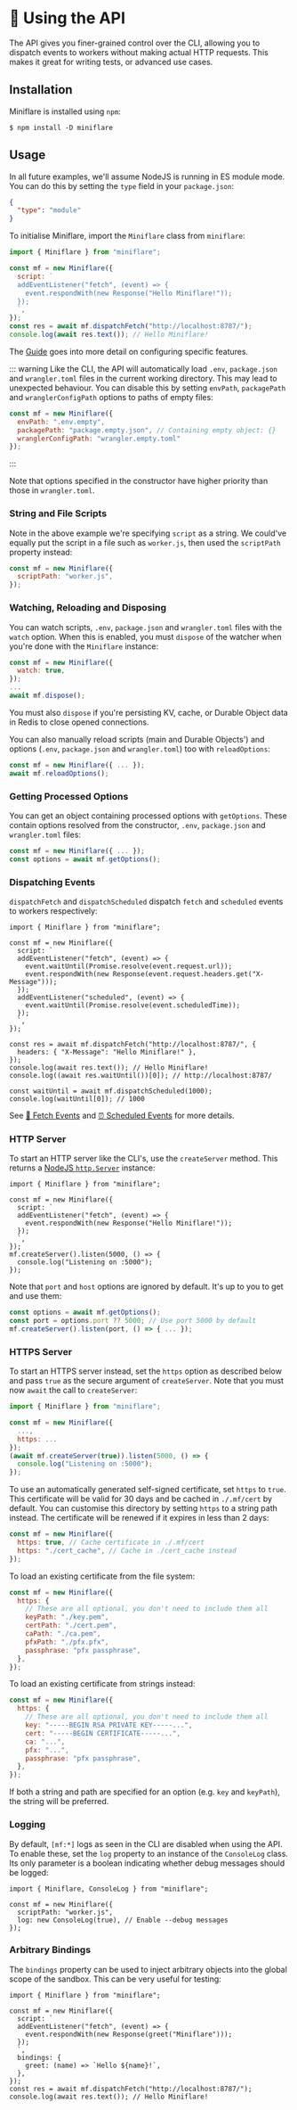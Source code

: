 # 🧰 Using the API

The API gives you finer-grained control over the CLI, allowing you to dispatch
events to workers without making actual HTTP requests. This makes it great for
writing tests, or advanced use cases.

## Installation

Miniflare is installed using `npm`:

```shell
$ npm install -D miniflare
```

## Usage

In all future examples, we'll assume NodeJS is running in ES module mode. You
can do this by setting the `type` field in your `package.json`:

```json
{
  "type": "module"
}
```

To initialise Miniflare, import the `Miniflare` class from `miniflare`:

```js
import { Miniflare } from "miniflare";

const mf = new Miniflare({
  script: `
  addEventListener("fetch", (event) => {
    event.respondWith(new Response("Hello Miniflare!"));
  });
  `,
});
const res = await mf.dispatchFetch("http://localhost:8787/");
console.log(await res.text()); // Hello Miniflare!
```

The [Guide](/fetch.html) goes into more detail on configuring specific features.

<!--prettier-ignore-start-->
::: warning
Like the CLI, the API will automatically load `.env`, `package.json` and `wrangler.toml` files
in the current working directory. This may lead to unexpected behaviour. You can
disable this by setting `envPath`, `packagePath` and `wranglerConfigPath` options to paths of
empty files:

```js
const mf = new Miniflare({
  envPath: ".env.empty",
  packagePath: "package.empty.json", // Containing empty object: {}
  wranglerConfigPath: "wrangler.empty.toml"
});
```
:::
<!--prettier-ignore-end-->

Note that options specified in the constructor have higher priority than those
in `wrangler.toml`.

### String and File Scripts

Note in the above example we're specifying `script` as a string. We could've
equally put the script in a file such as `worker.js`, then used the `scriptPath`
property instead:

```js
const mf = new Miniflare({
  scriptPath: "worker.js",
});
```

### Watching, Reloading and Disposing

You can watch scripts, `.env`, `package.json` and `wrangler.toml` files with the
`watch` option. When this is enabled, you must `dispose` of the watcher when
you're done with the `Miniflare` instance:

```js
const mf = new Miniflare({
  watch: true,
});
...
await mf.dispose();
```

You must also `dispose` if you're persisting KV, cache, or Durable Object data
in Redis to close opened connections.

You can also manually reload scripts (main and Durable Objects') and options
(`.env`, `package.json` and `wrangler.toml`) too with `reloadOptions`:

```js
const mf = new Miniflare({ ... });
await mf.reloadOptions();
```

### Getting Processed Options

You can get an object containing processed options with `getOptions`. These
contain options resolved from the constructor, `.env`, `package.json` and
`wrangler.toml` files:

```js
const mf = new Miniflare({ ... });
const options = await mf.getOptions();
```

### Dispatching Events

`dispatchFetch` and `dispatchScheduled` dispatch `fetch` and `scheduled` events
to workers respectively:

```js{15-17,21}
import { Miniflare } from "miniflare";

const mf = new Miniflare({
  script: `
  addEventListener("fetch", (event) => {
    event.waitUntil(Promise.resolve(event.request.url));
    event.respondWith(new Response(event.request.headers.get("X-Message")));
  });
  addEventListener("scheduled", (event) => {
    event.waitUntil(Promise.resolve(event.scheduledTime));
  });
  `,
});

const res = await mf.dispatchFetch("http://localhost:8787/", {
  headers: { "X-Message": "Hello Miniflare!" },
});
console.log(await res.text()); // Hello Miniflare!
console.log((await res.waitUntil())[0]); // http://localhost:8787/

const waitUntil = await mf.dispatchScheduled(1000);
console.log(waitUntil[0]); // 1000
```

See [📨 Fetch Events](/fetch.html) and [⏰ Scheduled Events](/scheduled.html)
for more details.

### HTTP Server

To start an HTTP server like the CLI's, use the `createServer` method. This
returns a
[NodeJS `http.Server`](https://nodejs.org/api/http.html#http_class_http_server)
instance:

```js{10}
import { Miniflare } from "miniflare";

const mf = new Miniflare({
  script: `
  addEventListener("fetch", (event) => {
    event.respondWith(new Response("Hello Miniflare!"));
  });
  `,
});
mf.createServer().listen(5000, () => {
  console.log("Listening on :5000");
});
```

Note that `port` and `host` options are ignored by default. It's up to you to
get and use them:

```js
const options = await mf.getOptions();
const port = options.port ?? 5000; // Use port 5000 by default
mf.createServer().listen(port, () => { ... });
```

### HTTPS Server

To start an HTTPS server instead, set the `https` option as described below and
pass `true` as the secure argument of `createServer`. Note that you must now
`await` the call to `createServer`:

```js
import { Miniflare } from "miniflare";

const mf = new Miniflare({
  ...,
  https: ...
});
(await mf.createServer(true)).listen(5000, () => {
  console.log("Listening on :5000");
});
```

To use an automatically generated self-signed certificate, set `https` to
`true`. This certificate will be valid for 30 days and be cached in `./.mf/cert`
by default. You can customise this directory by setting `https` to a string path
instead. The certificate will be renewed if it expires in less than 2 days:

```js
const mf = new Miniflare({
  https: true, // Cache certificate in ./.mf/cert
  https: "./cert_cache", // Cache in ./cert_cache instead
});
```

To load an existing certificate from the file system:

```js
const mf = new Miniflare({
  https: {
    // These are all optional, you don't need to include them all
    keyPath: "./key.pem",
    certPath: "./cert.pem",
    caPath: "./ca.pem",
    pfxPath: "./pfx.pfx",
    passphrase: "pfx passphrase",
  },
});
```

To load an existing certificate from strings instead:

```js
const mf = new Miniflare({
  https: {
    // These are all optional, you don't need to include them all
    key: "-----BEGIN RSA PRIVATE KEY-----...",
    cert: "-----BEGIN CERTIFICATE-----...",
    ca: "...",
    pfx: "...",
    passphrase: "pfx passphrase",
  },
});
```

If both a string and path are specified for an option (e.g. `key` and
`keyPath`), the string will be preferred.

### Logging

By default, `[mf:*]` logs as seen in the CLI are disabled when using the API. To
enable these, set the `log` property to an instance of the `ConsoleLog` class.
Its only parameter is a boolean indicating whether debug messages should be
logged:

```js{5}
import { Miniflare, ConsoleLog } from "miniflare";

const mf = new Miniflare({
  scriptPath: "worker.js",
  log: new ConsoleLog(true), // Enable --debug messages
});
```

### Arbitrary Bindings

The `bindings` property can be used to inject arbitrary objects into the global
scope of the sandbox. This can be very useful for testing:

```js{9-11}
import { Miniflare } from "miniflare";

const mf = new Miniflare({
  script: `
  addEventListener("fetch", (event) => {
    event.respondWith(new Response(greet("Miniflare")));
  });
  `,
  bindings: {
    greet: (name) => `Hello ${name}!`,
  },
});
const res = await mf.dispatchFetch("http://localhost:8787/");
console.log(await res.text()); // Hello Miniflare!
```
